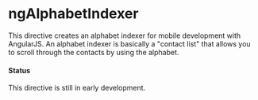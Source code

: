 ngAlphabetIndexer
=================

This directive creates an alphabet indexer for mobile development with AngularJS. An alphabet indexer is basically a "contact list" that allows you to scroll through the contacts by using the alphabet.

#### Status

This directive is still in early development.